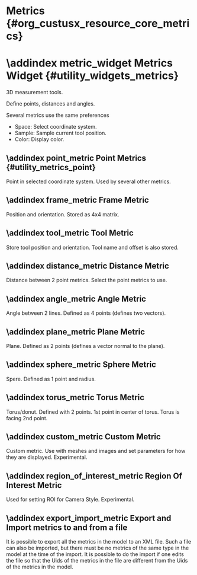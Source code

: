 Metrics {#org_custusx_resource_core_metrics}
===================

\addindex metric_widget
Metrics Widget {#utility_widgets_metrics}
===========================================================

3D measurement tools.

Define points, distances and angles.

Several metrics use the same preferences

* Space: Select coordinate system.
* Sample: Sample current tool position.
* Color: Display color.


\addindex point_metric
Point Metrics {#utility_metrics_point}
-----------------------------------------------------------
Point in selected coordinate system. Used by several other metrics.

\addindex frame_metric
Frame Metric
-----------------------------------------------------------
Position and orientation. Stored as 4x4 matrix.

\addindex tool_metric
Tool Metric
-----------------------------------------------------------
Store tool position and orientation. Tool name and offset is also stored.

\addindex distance_metric
Distance Metric
-----------------------------------------------------------
Distance between 2 point metrics. Select the point metrics to use.

\addindex angle_metric
Angle Metric
-----------------------------------------------------------
Angle between 2 lines. Defined as 4 points (defines two vectors).

\addindex plane_metric
Plane Metric
-----------------------------------------------------------
Plane. Defined as 2 points (defines a vector normal to the plane).

\addindex sphere_metric
Sphere Metric
-----------------------------------------------------------
Spere. Defined as 1 point and radius.

\addindex torus_metric
Torus Metric
-----------------------------------------------------------
Torus/donut. Defined with 2 points. 1st point in center of torus. Torus is facing 2nd point.

\addindex custom_metric
Custom Metric
-----------------------------------------------------------
Custom metric. Use with meshes and images and set parameters for how they are displayed. Experimental.

\addindex region_of_interest_metric
Region Of Interest Metric
-----------------------------------------------------------
Used for setting ROI for Camera Style. Experimental.

\addindex export_import_metric
Export and Import metrics to and from a file
-----------------------------------------------------------
It is possible to export all the metrics in the model to an XML file. Such a file can also be imported, but there must be no metrics of the same type in the model at the time of the import.
It is possible to do the import if one edits the file so that the Uids of the metrics in the file are different from the Uids of the metrics in the model.

